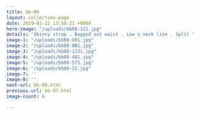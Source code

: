 ```yaml
---
title: bb:08
layout: collection-page
date: 2019-02-22 13:58:21 +0000
hero-image: "/uploads/bb08-321.jpg"
details: 'Skinny strap . Bagged out waist . Low v neck line . Split '
image-1: "/uploads/bb08-991.jpg"
image-2: "/uploads/bb08-881.jpg"
image-3: "/uploads/bb08-1131.jpg"
image-4: "/uploads/bb08-481.jpg"
image-5: "/uploads/bb08-571.jpg"
image-6: "/uploads/bb08-31.jpg"
image-7: ''
image-8: ''
next-url: bb-09.html
previous-url: bb-07.html
image-count: 6

---
```

